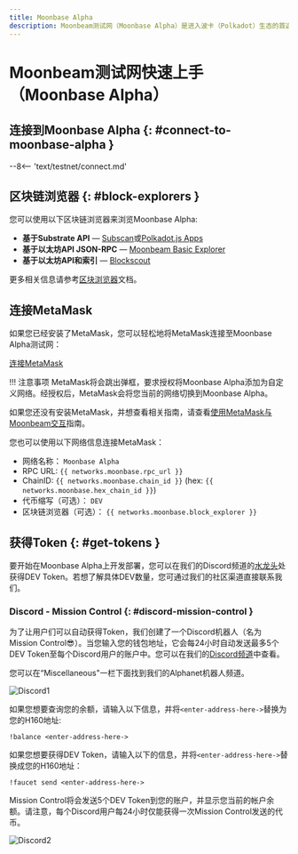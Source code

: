 ```yaml
---
title: Moonbase Alpha
description: Moonbeam测试网（Moonbase Alpha）是进入波卡（Polkadot）生态的首选入口。通过此教程学习如何连接至Moonbase Alpha测试网。
---
```


# Moonbeam测试网快速上手（Moonbase Alpha）

## 连接到Moonbase Alpha {: #connect-to-moonbase-alpha } 

--8<-- 'text/testnet/connect.md'

## 区块链浏览器 {: #block-explorers }

您可以使用以下区块链浏览器来浏览Moonbase Alpha:

 - **基于Substrate API** — [Subscan](https://moonbase.subscan.io/)或[Polkadot.js Apps](https://polkadot.js.org/apps/?rpc=wss%3A%2F%2Fwss.testnet.moonbeam.network#/explorer)
 - **基于以太坊API JSON-RPC** — [Moonbeam Basic Explorer](https://moonbeam-explorer.netlify.app/?network=MoonbaseAlpha)
 - **基于以太坊API和索引** — [Blockscout](https://moonbase-blockscout.testnet.moonbeam.network/)

 更多相关信息请参考[区块浏览器](/builders/tools/explorers)文档。


## 连接MetaMask

如果您已经安装了MetaMask，您可以轻松地将MetaMask连接至Moonbase Alpha测试网：

<div class="button-wrapper">
    <a href="#" class="md-button connectMetaMask" value="moonbase">连接MetaMask</a>
</div>



!!! 注意事项
    MetaMask将会跳出弹框，要求授权将Moonbase Alpha添加为自定义网络。经授权后，MetaMask会将您当前的网络切换到Moonbase Alpha。

如果您还没有安装MetaMask，并想查看相关指南，请查看[使用MetaMask与Moonbeam交互](/tokens/connect/metamask/)指南。

您也可以使用以下网络信息连接MetaMask：

 - 网络名称： `Moonbase Alpha`
 - RPC URL: `{{ networks.moonbase.rpc_url }}`
 - ChainID: `{{ networks.moonbase.chain_id }}` (hex: `{{ networks.moonbase.hex_chain_id }}`)
 - 代币缩写（可选）： `DEV`
 - 区块链浏览器（可选）： `{{ networks.moonbase.block_explorer }}`

## 获得Token {: #get-tokens }

要开始在Moonbase Alpha上开发部署，您可以在我们的Discord频道的[水龙头](https://discord.gg/PfpUATX)处获得DEV Token。若想了解具体DEV数量，您可通过我们的社区渠道直接联系我们。

### Discord - Mission Control {: #discord-mission-control } 

为了让用户们可以自动获得Token，我们创建了一个Discord机器人（名为Mission Control:sunglasses:）。当您输入您的钱包地址，它会每24小时自动发送最多5个DEV Token至每个Discord用户的账户中。您可以在我们的[Discord频道](https://discord.gg/PfpUATX)中查看。

您可以在“Miscellaneous"一栏下面找到我们的Alphanet机器人频道。

![Discord1](/images/builders/get-started/moonbase/discord-1.png)

如果您想要查询您的余额，请输入以下信息，并将`<enter-address-here->`替换为您的H160地址:

```
!balance <enter-address-here->
```

如果您想要获得DEV Token，请输入以下的信息，并将`<enter-address-here->`替换成您的H160地址：

```
!faucet send <enter-address-here->
```

Mission Control将会发送5个DEV Token到您的账户，并显示您当前的帐户余额。请注意，每个Discord用户每24小时仅能获得一次Mission Control发送的代币。

![Discord2](/images/builders/get-started/moonbase/discord-2.png)

